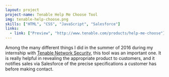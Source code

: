 ```yaml
---
layout: project
project-name: Tenable Help Me Choose Tool
img: tenable-help-choose.png
skills: ["HTML", "CSS", "JavaScript", "Salesforce"]
links:
  - link: ["Preview", "http://www.tenable.com/products/help-me-choose"]
---
```


Among the many different things I did in the summer of 2016 during my internship with <a href="https://tenable.com/">Tenable Network Security</a>, this tool was an important one. It is really helpful in revealing the appropriate product to customers, and it notifies sales via Salesforce of the precise specifications a customer has before making contact.
